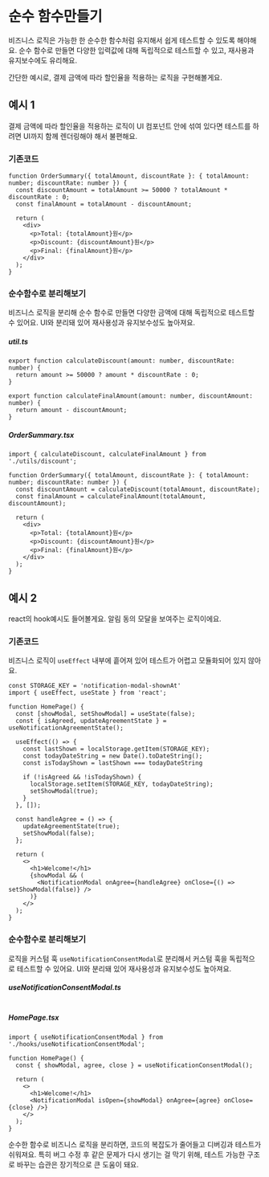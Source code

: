# 순수 함수만들기

비즈니스 로직은 가능한 한 순수한 함수처럼 유지해서 쉽게 테스트할 수 있도록 해야해요. 순수 함수로 만들면 다양한 입력값에 대해 독립적으로 테스트할 수 있고, 재사용과 유지보수에도 유리해요.

간단한 예시로, 결제 금액에 따라 할인율을 적용하는 로직을 구현해볼게요.

## 예시 1

결제 금액에 따라 할인율을 적용하는 로직이 UI 컴포넌트 안에 섞여 있다면 테스트를 하려면 UI까지 함께 렌더링해야 해서 불편해요.

### 기존코드
```tsx
function OrderSummary({ totalAmount, discountRate }: { totalAmount: number; discountRate: number }) {
  const discountAmount = totalAmount >= 50000 ? totalAmount * discountRate : 0;
  const finalAmount = totalAmount - discountAmount;

  return (
    <div>
      <p>Total: {totalAmount}원</p>
      <p>Discount: {discountAmount}원</p>
      <p>Final: {finalAmount}원</p>
    </div>
  );
}

```

### 순수함수로 분리해보기
비즈니스 로직을 분리해 순수 함수로 만들면 다양한 금액에 대해 독립적으로 테스트할 수 있어요. UI와 분리돼 있어 재사용성과 유지보수성도 높아져요.

##### util.ts
```tsx
export function calculateDiscount(amount: number, discountRate: number) {
  return amount >= 50000 ? amount * discountRate : 0;
}

export function calculateFinalAmount(amount: number, discountAmount: number) {
  return amount - discountAmount;
}
```
##### OrderSummary.tsx
```tsx
import { calculateDiscount, calculateFinalAmount } from './utils/discount';

function OrderSummary({ totalAmount, discountRate }: { totalAmount: number; discountRate: number }) {
  const discountAmount = calculateDiscount(totalAmount, discountRate);
  const finalAmount = calculateFinalAmount(totalAmount, discountAmount);

  return (
    <div>
      <p>Total: {totalAmount}원</p>
      <p>Discount: {discountAmount}원</p>
      <p>Final: {finalAmount}원</p>
    </div>
  );
}
```

## 예시 2
react의 hook예시도 들어볼게요. 알림 동의 모달을 보여주는 로직이에요.

### 기존코드
비즈니스 로직이 `useEffect` 내부에 흩어져 있어 테스트가 어렵고 모듈화되어 있지 않아요.

```tsx
const STORAGE_KEY = 'notification-modal-shownAt'
import { useEffect, useState } from 'react';

function HomePage() {
  const [showModal, setShowModal] = useState(false);
  const { isAgreed, updateAgreementState } = useNotificationAgreementState(); 
  
  useEffect(() => {
    const lastShown = localStorage.getItem(STORAGE_KEY);
    const todayDateString = new Date().toDateString();
    const isTodayShown = lastShown === todayDateString
    
    if (!isAgreed && !isTodayShown) {
      localStorage.setItem(STORAGE_KEY, todayDateString);
      setShowModal(true);
    }
  }, []);

  const handleAgree = () => {
    updateAgreementState(true);
    setShowModal(false);
  };

  return (
    <>
      <h1>Welcome!</h1>
      {showModal && (
        <NotificationModal onAgree={handleAgree} onClose={() => setShowModal(false)} />
      )}
    </>
  );
}

```

### 순수함수로 분리해보기
로직을 커스텀 훅 `useNotificationConsentModal`로 분리해서 커스텀 훅을 독립적으로 테스트할 수 있어요. UI와 분리돼 있어 재사용성과 유지보수성도 높아져요.

##### useNotificationConsentModal.ts
```tsx
```

##### HomePage.tsx
```tsx
import { useNotificationConsentModal } from './hooks/useNotificationConsentModal';

function HomePage() {
  const { showModal, agree, close } = useNotificationConsentModal();

  return (
    <>
      <h1>Welcome!</h1>
      <NotificationModal isOpen={showModal} onAgree={agree} onClose={close} />}
    </>
  );
}
```

순수한 함수로 비즈니스 로직을 분리하면, 코드의 복잡도가 줄어들고 디버깅과 테스트가 쉬워져요. 특히 버그 수정 후 같은 문제가 다시 생기는 걸 막기 위해, 테스트 가능한 구조로 바꾸는 습관은 장기적으로 큰 도움이 돼요.
